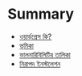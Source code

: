 # Summary

* [ওয়ার্ডপ্রেস কি?](wordpress.md)
* [ভূমিকা](introduction.md)
* [ভালনারিবিলিটির তালিকা](bugs.md)
* [নিরাপদ ইনস্টলেশন](secure-installation.md)

